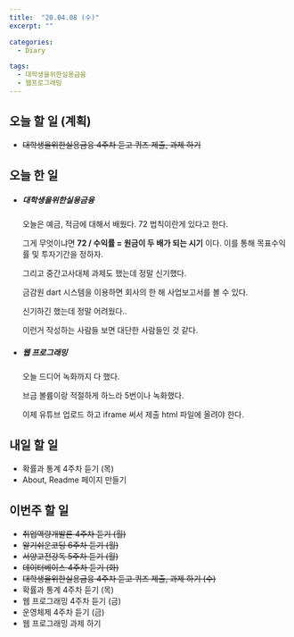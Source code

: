 ```yaml
---
title:  "20.04.08 (수)"
excerpt: ""

categories:
  - Diary

tags:
  - 대학생을위한실용금융
  - 웹프로그래밍
---
```


## 오늘 할 일 (계획)

- ~~대학생을위한실용금융 4주차 듣고 퀴즈 제출, 과제 하기~~



## 오늘 한 일

- ##### 대학생을위한실용금융

  오늘은 예금, 적금에 대해서 배웠다. 72 법칙이란게 있다고 한다.

  그게 무엇이냐면 **72 / 수익률 = 원금이 두 배가 되는 시기** 이다. 이를 통해 목표수익률 및 투자기간을 정하자.

  그리고 중간고사대체 과제도 했는데 정말 신기했다.

  금감원 dart 시스템을 이용하면 회사의 한 해 사업보고서를 볼 수 있다.

  신기하긴 했는데 정말 어려웠다..

  이런거 작성하는 사람들 보면 대단한 사람들인 것 같다.

- ##### 웹 프로그래밍

  오늘 드디어 녹화까지 다 했다.

  브금 볼륨이랑 적절하게 하느라 5번이나 녹화했다.

  이제 유튜브 업로드 하고 iframe 써서 제출 html 파일에 올려야 한다.

## 내일 할 일

- 확률과 통계 4주차 듣기 (목)
- About, Readme 페이지 만들기


## 이번주 할 일

- ~~취업역량개발론 4주차 듣기 (월)~~
- ~~알기쉬운코딩 6주차 듣기 (월)~~
- ~~서양고전강독 5주차 듣기 (월)~~
- ~~데이터베이스 4주차 듣기 (화)~~
- ~~대학생을위한실용금융 4주차 듣고 퀴즈 제출, 과제 하기 (수)~~
- 확률과 통계 4주차 듣기 (목)
- 웹 프로그래밍 4주차 듣기 (금)
- 운영체제 4주차 듣기 (금)
- 웹 프로그래밍 과제 하기